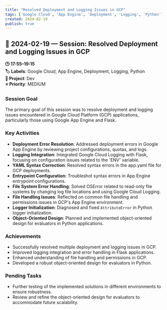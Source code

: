 ```yaml
---
title: "Resolved Deployment and Logging Issues in GCP"
tags: ['Google Cloud', 'App Engine', 'Deployment', 'Logging', 'Python']
created: 2024-02-19
publish: true
---
```


## 📅 2024-02-19 — Session: Resolved Deployment and Logging Issues in GCP

**🕒 17:55–19:15**  
**🏷️ Labels**: Google Cloud, App Engine, Deployment, Logging, Python  
**📂 Project**: Dev  
**⭐ Priority**: MEDIUM  


### Session Goal
The primary goal of this session was to resolve deployment and logging issues encountered in Google Cloud Platform (GCP) applications, particularly those using Google App Engine and Flask.

### Key Activities
- **Deployment Error Resolution**: Addressed deployment errors in Google App Engine by reviewing project configurations, quotas, and logs.
- **Logging Integration**: Integrated Google Cloud Logging with Flask, focusing on configuration issues related to the 'ENV' variable.
- **YAML Syntax Correction**: Resolved syntax errors in the app.yaml file for GCP deployments.
- **Entrypoint Configuration**: Troubleshot syntax errors in App Engine entrypoint configurations.
- **File System Error Handling**: Solved OSError related to read-only file systems by changing log file locations and using Google Cloud Logging.
- **File Handling Issues**: Reflected on common file handling and permissions issues in GCP's App Engine environment.
- **Logger Initialization**: Diagnosed and fixed `AttributeError` in Python logger initialization.
- **Object-Oriented Design**: Planned and implemented object-oriented design for evaluators in Python applications.

### Achievements
- Successfully resolved multiple deployment and logging issues in GCP.
- Improved logging integration and error handling in Flask applications.
- Enhanced understanding of file handling and permissions in GCP.
- Developed a robust object-oriented design for evaluators in Python.

### Pending Tasks
- Further testing of the implemented solutions in different environments to ensure robustness.
- Review and refine the object-oriented design for evaluators to accommodate future scalability.
